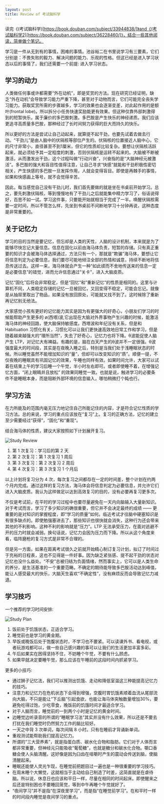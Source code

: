 ```yaml
---
layout: post
title: Review of 考试脑科学
---
```



读完《(考试脑科学)[https://book.douban.com/subject/33944838/]》and《(考试脑科学2)[https://book.douban.com/subject/36228460/]》，结合一些其他阅读，简单做个笔记。

学习是一件从无到有的事情，困难的事情。池谷裕二在书里说学习有三要素，它们分别是：不畏失败的毅力、解决问题的能力、乐观的性格。但这已经是进入学习状态以后的事情了，我们还需要一个前提: 进入学习状态。


## 学习的动力

人类做任何事或许都需要“外在动机”，即是奖赏的方法。现在研究已经证明，缺乏“外在动机”会导致学习能力严重下降，甚至对于动物而言，它们可能完全丧失学习能力。获取奖赏所需的步骤越多，学习的效果也会逐渐变差，对此起作用的是额叶(frontal lobe)。所以拆分小任务快速奖励能更有效果。但这种仅靠外部刺激得到的短暂快乐，属于廉价的多巴胺刺激。多巴胺是产生快乐的神经递质。我们应该更追寻高质量多巴胺，那种经过了长时间努力获得的巨大而持久的快乐。

所以更好的方法是尝试让自己动起来，就算提不起干劲，也要先试着去做去行动。“干劲儿”是由人脑中的伏隔核等部位产生的。伏隔核的位置接近人脑中心，它的尺寸非常小，直径甚至不到1厘米，但它的性质却比较复杂。要想让伏隔核活跃起来，就必须给予其一定程度的刺激，否则伏隔核是运转不起来的。大脑被不断被激活，从而激发出干劲，这个过程叫做“行动兴奋”，兴奋指的是“大脑神经元被激活”。多巴胺的强大和盲目性值得注意，让自己寻求“快感”就能和干劲积极性密切相关，产生快感的多巴胺一旦发挥作用，人就会变得盲目。即使是再棘手的事情，如果和快感画上等号，就不会觉得辛苦。

因此，每当感觉自己没有干劲儿时，我们首先要做的就是坐在书桌前开始学习。总之，要先刺激伏隔核，等到慢慢地有了干劲儿之后就能集中精力学习了，俗话说得好，百思不如一试。学习这件事，只要能开始就相当于完成了一半。唤醒伏隔核需要一定时间，所以不管怎么样，先坐到书桌前不间断地学习十分钟再说，这种态度是非常重要的。


## 关于记忆力

学习的目的当然是要记忆，但忘却是人类的天性，人脑的设计机制，本来就是为了能够尽快忘记大量信息。信息在固化以前由海马体负责，短暂的存储。只有真正重要的知识才会被海马体选择通过，方法只有一个，那就是“欺骗”海马体，要想让它将信息判定为必要信息，我们要尽可能地倾注全部的热情和诚意，持续不断地将信息传送过去。这样一来，海马体就会产生一种“如此锲而不舍地传送来的信息一定是必要信息”的错觉，进而允许信息通过“关卡”，进入大脑皮质。

记忆“固化”后将会非常稳定，但是“回忆“和”重新记忆“的性质是相同的。这里与计算机不同，人类稳定存储的记忆一旦被回忆，又回变得不稳定，可能会忘记。就像是从抽屉里取出了物品，如果没有放回原处，可能就又找不到了。这时候除了重新再记忆别无他法。

大家感觉小孩有更好的记忆能力其实是因为有更强大的好奇心，小朋友们学习的时候能帮助产生更多的 ø(西塔)波,它出现在大脑对外界事物产生兴趣的时候，能激活海马体的神经回路，使大脑保持敏感度。西塔波和年纪没有关系，但是和 Habituation 习惯化有关，习惯化可以让我们更快速高效地日常工作和学习，但是随着越来越强大的“理所当然”，失去了好奇心，记忆力也将下降。θ波能促使人脑产生 LTP，对记忆大有裨益。有趣的是，脑在白天产生的θ波并不一定很强。θ波强度最大的时间段，其实是在夜晚入睡之后，特别是当我们处于浅睡眠状态的时候。所以睡觉虽然不能增加知识的“量”，但却可以改变知识的“质”。顺便一提，不仅夜晚的睡眠具有巩固记忆的效果，午睡也同样有效。如果时间允许，大家可以试着在结束上午的学习后睡一个午觉，半小时左右即可。或者即使睡不着，在增强记忆方面，“闭上眼睛并且放松” 的效果同睡觉一致。也就是说，触进学习的必要条件不是睡眠本身，而是阻断外部环境的信息输入，哪怕稍微打个盹也行。


## 学习方法

在力所能及的范围内毫无压力地记住自己所能记住的内容，才是符合记忆性质的学习方法。总的来说，学习的重点应该放在“复习”上。复习的正确方法，记忆的建立至少需要经过“获得”，“固化”和“重现“。

结合海马体的性质，建议大家按照如下计划展开复习。

![Study Review](http://villim.github.io/img/2023/tbsoe-review.png)

1. 第 1 次复习：学习后的第 2 天
2. 第 2 次复习：第 1 次复习 1 周后
3. 第 3 次复习：第 2 次复习 2 周后
4. 第 4 次复习：第 3 次复习 1 个月后

以上计划将复习分为 4 次，每次复习之间都存在一定的时间差，整个计划在约两个月内完成。通过这样的复习方法，海马体会将信息判定为必要信息，并允许它们进入大脑皮质。我认为这样做足以达到高效复习的目的，没有必要再复习更多次。


不仅是考试前，在平时的学习过程中也要尽量避免在一天内向脑输入大量新知识。对于考试而言，学习了多少知识的确很重要，但它并不会决定最终的成绩 —— 更重要的是对知识的掌握程度，即“学习的质量”如何。临近考试才往脑中硬塞知识是有很多缺点的。即使勉强塞进去了，那些知识也很快就会消失，这种行为还会带来其他的不利影响。这种不利的影响就是“压力”。LTP 无法承受压力，在面对逃避不开的压力时就会减弱。换句话说，记忆力会因为压力而下降。所以从这个角度来看，临阵磨枪的复习方式是非常不合理的。

但是另一方面，如果在距离考试很久之前就开始精心制订复习计划，拟订了时间过于充裕的日程表，这也不见得是一件好事。因为缺乏紧张感、提不起干劲的状态对记忆也没什么益处。“不安”总被归结为负面情绪，然而事实上，它可以是人类生命的养分，是生活基准的一个重要范畴。不确定的期待能导致多巴胺活动达到峰值，能让人感受最大的快乐，大脑天生喜欢“不确定性”，没有麻烦反而会导致记忆力减退。


## 学习技巧

一个推荐的学习时间安排:

![Study Plan](http://villim.github.io/img/2023/tbsoe-study-plan.png)

1. 饭前处于饥饿状态，正适合学习。
2. 睡觉前也是学习的黄金期。
3. 早饭或晚饭后处于饱腹状态时，不学习也不要紧。可以读课外书、看电视，或者玩游戏都可以，做一些自己感兴趣的事可以让我们的生活更加丰富多彩。
4. 午后如果实在困得坚持不住，不妨睡个午觉，不要有什么顾虑。
5. 如果早就决定要睡午觉，那么应该在午睡前的这段时间内抓紧学习。

更多的小技巧:

* 通过狮子记忆法，我们可以推测出饥饿、走动和降低室温这三种能提高记忆力的技巧。
* 注意力和记忆力在危机状态下会得到增强，空腹时胃饥饿素顺着血流从尾部流向大脑，不只是能让“下丘脑”引起食欲，也能让海马体突触数量增加30%，要避免吃得过饱，少吃零食，晚饭前的饥饿时间才最适合学习。
* 对于人脑而言，睡觉前的一到两个小时是记忆的黄金时间。
* 边睡觉边听录音的所谓的“睡眠学习法”其实并没有什么效果，所以还是不要去打扰在我们睡觉时仍然努力工作的脑比较好。
* 一天之中背 3 次单词，每次间隔 8 小时。只有在睡前才背诵新单词。
* 重视测试能帮助我们提高记忆力。
* 所谓的“三大营养素”，就是指蛋白质、碳水化合物和脂肪。它们对于人体而言都非常重要，但神经元只能吸收“葡萄糖”，也就是糖分和碳水化合物。嚼口香糖会使人头脑清醒。这好像是因为臼齿在咀嚼时产生的震动会传送到脑，使脑清醒起来。
* 睡眠还能使人灵光乍现，在睡觉前把题目过一遍也是一种很重要的学习技巧。
* 在周末睡个大懒觉，这就相当于主动给自己制造了时差，这简直就是在虐待脑。所以说，休息日也应该和平日一样，尽量在相同的时间起床。即使醒来之后还是特别困也不要睡回笼觉，等到中午再睡个午觉就好了。
* “夜间学习”并不是指“在深夜里学习”，而是指“在睡觉前学习”。在和平时一样的时间段内睡觉是夜间学习的重点。


